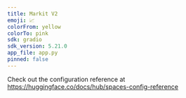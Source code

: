 ```yaml
---
title: Markit V2
emoji: 📈
colorFrom: yellow
colorTo: pink
sdk: gradio
sdk_version: 5.21.0
app_file: app.py
pinned: false
---
```


Check out the configuration reference at https://huggingface.co/docs/hub/spaces-config-reference
